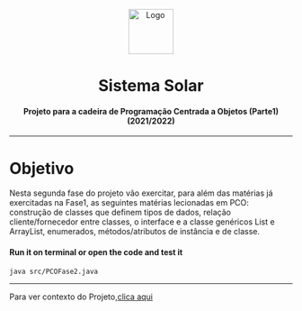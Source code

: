 <p align="center">
    <img src="https://img2.gratispng.com/20180330/peq/kisspng-earth-the-nine-planets-solar-system-saturn-solar-5abe6a3daf2807.3830017515224284777175.jpg" alt="Logo" width="80" height="80">
</p>

# <h1 align="center">Sistema Solar</h3>
<h4 align="center">Projeto para a cadeira de Programação Centrada a Objetos (Parte1) (2021/2022)</h5>

<hr>

# Objetivo
Nesta	segunda fase	do	projeto vão	exercitar,	para	além	das	matérias	já	exercitadas	na	 Fase1, as	 seguintes	matérias	 lecionadas	 em	PCO:	 construção	 de	 classes	 que definem	tipos	de	dados,	relação	cliente/fornecedor	entre	classes,	o	interface e	a	classe genéricos	 List e ArrayList, enumerados,	 métodos/atributos	 de	instância	e	de	classe. 

#### **Run it on terminal or open the code and test it** 
```bash
java src/PCOFase2.java
```

<hr>

Para ver contexto do Projeto,<a href="https://github.com/Marcos-Sousa-Developer/Programacao_Centrada_Objetos_v1">clica aqui</a>



